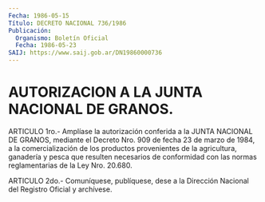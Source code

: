 ```yaml
---
Fecha: 1986-05-15
Título: DECRETO NACIONAL 736/1986
Publicación:
  Organismo: Boletín Oficial
  Fecha: 1986-05-23
SAIJ: https://www.saij.gob.ar/DN19860000736
---
```

# AUTORIZACION A LA JUNTA NACIONAL DE GRANOS.

<a id="1"></a>
ARTICULO  1ro.-  Amplíase la autorización conferida a la JUNTA NACIONAL DE GRANOS, mediante  el  Decreto  Nro.  909 de fecha 23 de marzo  de 1984, a la comercialización de los productos provenientes  de  la  agricultura, ganadería y pesca  que  resulten necesarios de conformidad  con  las normas reglamentarias de la Ley Nro. 20.680.

<a id="2"></a>
ARTICULO  2do.-  Comuníquese,  publíquese, dese a la Dirección Nacional del Registro Oficial y archívese.